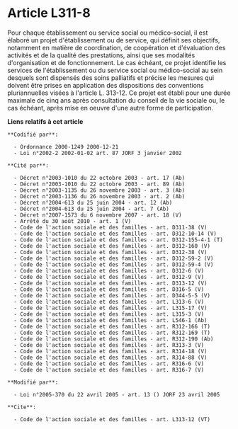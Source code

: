 # Article L311-8

Pour chaque établissement ou service social ou médico-social, il est élaboré un projet d'établissement ou de service, qui
définit ses objectifs, notamment en matière de coordination, de coopération et d'évaluation des activités et de la qualité
des prestations, ainsi que ses modalités d'organisation et de fonctionnement. Le cas échéant, ce projet identifie les
services de l'établissement ou du service social ou médico-social au sein desquels sont dispensés des soins palliatifs et
précise les mesures qui doivent être prises en application des dispositions des conventions pluriannuelles visées à l'article
L. 313-12. Ce projet est établi pour une durée maximale de cinq ans après consultation du conseil de la vie sociale ou, le
cas échéant, après mise en oeuvre d'une autre forme de participation.

**Liens relatifs à cet article**

	**Codifié par**:

	  - Ordonnance 2000-1249 2000-12-21
	  - Loi n°2002-2 2002-01-02 art. 87 JORF 3 janvier 2002

	**Cité par**:

	  - Décret n°2003-1010 du 22 octobre 2003 - art. 17 (Ab)
	  - Décret n°2003-1010 du 22 octobre 2003 - art. 89 (Ab)
	  - Décret n°2003-1135 du 26 novembre 2003 - art. 3 (Ab)
	  - Décret n°2003-1136 du 26 novembre 2003 - art. 2 (Ab)
	  - Décret n°2004-613 du 25 juin 2004 - art. 12 (Ab)
	  - Décret n°2004-613 du 25 juin 2004 - art. 7 (Ab)
	  - Décret n°2007-1573 du 6 novembre 2007 - art. 18 (V)
	  - Arrêté du 30 août 2010 - art. 1 (V)
	  - Code de l'action sociale et des familles - art. D311-38 (V)
	  - Code de l'action sociale et des familles - art. D312-10-14 (V)
	  - Code de l'action sociale et des familles - art. D312-155-4-1 (T)
	  - Code de l'action sociale et des familles - art. D312-160 (V)
	  - Code de l'action sociale et des familles - art. D312-38 (V)
	  - Code de l'action sociale et des familles - art. D312-59-2 (V)
	  - Code de l'action sociale et des familles - art. D312-59-4 (V)
	  - Code de l'action sociale et des familles - art. D312-6 (V)
	  - Code de l'action sociale et des familles - art. D312-9 (V)
	  - Code de l'action sociale et des familles - art. D313-12 (V)
	  - Code de l'action sociale et des familles - art. D316-5 (V)
	  - Code de l'action sociale et des familles - art. D344-5-5 (V)
	  - Code de l'action sociale et des familles - art. L313-6 (V)
	  - Code de l'action sociale et des familles - art. L315-17 (V)
	  - Code de l'action sociale et des familles - art. L315-3 (V)
	  - Code de l'action sociale et des familles - art. L546-1 (Ab)
	  - Code de l'action sociale et des familles - art. R312-166 (T)
	  - Code de l'action sociale et des familles - art. R312-169 (T)
	  - Code de l'action sociale et des familles - art. R312-190 (Ab)
	  - Code de l'action sociale et des familles - art. R313-3 (V)
	  - Code de l'action sociale et des familles - art. R314-18 (V)
	  - Code de l'action sociale et des familles - art. R314-88 (V)
	  - Code de l'action sociale et des familles - art. R316-6 (V)
	  - Code de l'action sociale et des familles - art. R316-7 (V)

	**Modifié par**:

	  - Loi n°2005-370 du 22 avril 2005 - art. 13 () JORF 23 avril 2005

	**Cite**:

	  - Code de l'action sociale et des familles - art. L313-12 (VT)
